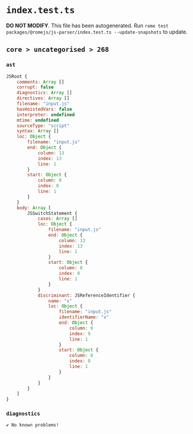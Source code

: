 # `index.test.ts`

**DO NOT MODIFY**. This file has been autogenerated. Run `rome test packages/@romejs/js-parser/index.test.ts --update-snapshots` to update.

## `core > uncategorised > 268`

### `ast`

```javascript
JSRoot {
	comments: Array []
	corrupt: false
	diagnostics: Array []
	directives: Array []
	filename: "input.js"
	hasHoistedVars: false
	interpreter: undefined
	mtime: undefined
	sourceType: "script"
	syntax: Array []
	loc: Object {
		filename: "input.js"
		end: Object {
			column: 13
			index: 13
			line: 1
		}
		start: Object {
			column: 0
			index: 0
			line: 1
		}
	}
	body: Array [
		JSSwitchStatement {
			cases: Array []
			loc: Object {
				filename: "input.js"
				end: Object {
					column: 13
					index: 13
					line: 1
				}
				start: Object {
					column: 0
					index: 0
					line: 1
				}
			}
			discriminant: JSReferenceIdentifier {
				name: "x"
				loc: Object {
					filename: "input.js"
					identifierName: "x"
					end: Object {
						column: 9
						index: 9
						line: 1
					}
					start: Object {
						column: 8
						index: 8
						line: 1
					}
				}
			}
		}
	]
}
```

### `diagnostics`

```
✔ No known problems!

```
